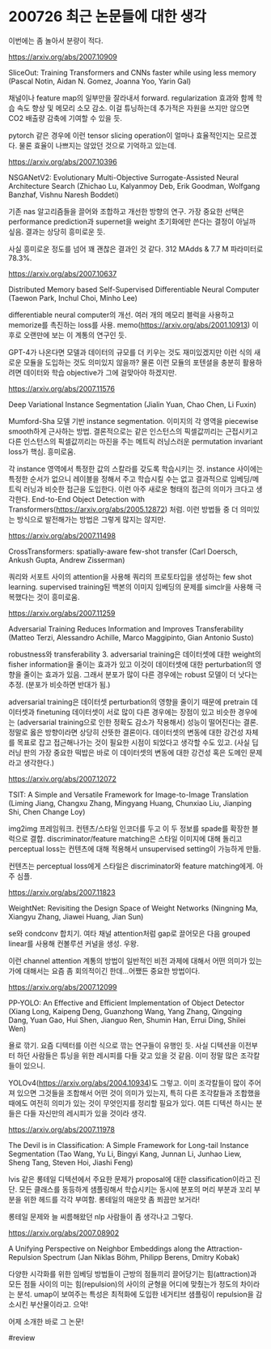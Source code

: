 # 200726 최근 논문들에 대한 생각

이번에는 좀 놀아서 분량이 적다.

https://arxiv.org/abs/2007.10909

SliceOut: Training Transformers and CNNs faster while using less memory (Pascal Notin, Aidan N. Gomez, Joanna Yoo, Yarin Gal)

채널이나 feature map의 일부만을 잘라내서 forward. regularization 효과와 함께 학습 속도 향상 및 메모리 소모 감소. 이걸 튜닝하는데 추가적은 자원을 쓰지만 않으면 CO2 배출량 감축에 기여할 수 있을 듯. 

pytorch 같은 경우에 이런 tensor slicing operation이 얼마나 효율적인지는 모르겠다. 물론 효율이 나쁘지는 않았던 것으로 기억하고 있는데.

https://arxiv.org/abs/2007.10396

NSGANetV2: Evolutionary Multi-Objective Surrogate-Assisted Neural Architecture Search (Zhichao Lu, Kalyanmoy Deb, Erik Goodman, Wolfgang Banzhaf, Vishnu Naresh Boddeti)

기존 nas 알고리즘들을 끌어와 조합하고 개선한 방향의 연구. 가장 중요한 선택은 performance prediction과 supernet을 weight 초기화에만 쓴다는 결정이 아닐까 싶음. 결과는 상당히 흥미로운 듯. 

사실 흥미로운 정도를 넘어 꽤 괜찮은 결과인 것 같다. 312 MAdds & 7.7 M 파라미터로 78.3%.

https://arxiv.org/abs/2007.10637

Distributed Memory based Self-Supervised Differentiable Neural Computer (Taewon Park, Inchul Choi, Minho Lee)

differentiable neural computer의 개선. 여러 개의 메모리 블럭을 사용하고 memorize를 촉진하는 loss를 사용. memo(https://arxiv.org/abs/2001.10913) 이후로 오랜만에 보는 이 계통의 연구인 듯. 

GPT-4가 나온다면 모델과 데이터의 규모를 더 키우는 것도 재미있겠지만 이런 식의 새로운 모듈을 도입하는 것도 의미있지 않을까? 물론 이런 모듈의 포텐셜을 충분히 활용하려면 데이터와 학습 objective가 그에 걸맞아야 하겠지만.

https://arxiv.org/abs/2007.11576

Deep Variational Instance Segmentation (Jialin Yuan, Chao Chen, Li Fuxin)

Mumford-Sha 모델 기반 instance segmentation. 이미지의 각 영역을 piecewise smooth하게 근사하는 방법. 결론적으로는 같은 인스턴스의 픽셀값끼리는 근접시키고 다른 인스턴스의 픽셀값끼리는 마진을 주는 메트릭 러닝스러운 permutation invariant loss가 핵심. 흥미로움. 

각 instance 영역에서 특정한 값의 스칼라를 갖도록 학습시키는 것. instance 사이에는 특정한 순서가 없으니 레이블을 정해서 주고 학습시킬 수는 없고 결과적으로 임베딩/메트릭 러닝과 비슷한 접근을 도입한다. 이런 아주 새로운 형태의 접근의 의미가 크다고 생각한다. End-to-End Object Detection with Transformers(https://arxiv.org/abs/2005.12872) 처럼. 이런 방법들 중 더 의미있는 방식으로 발전해가는 방법은 그렇게 많지는 않지만.

https://arxiv.org/abs/2007.11498

CrossTransformers: spatially-aware few-shot transfer (Carl Doersch, Ankush Gupta, Andrew Zisserman)

쿼리와 서포트 사이의 attention을 사용해 쿼리의 프로토타입을 생성하는 few shot learning. supervised training된 백본의 이미지 임베딩의 문제를 simclr을 사용해 극복했다는 것이 흥미로움. 

https://arxiv.org/abs/2007.11259

Adversarial Training Reduces Information and Improves Transferability (Matteo Terzi, Alessandro Achille, Marco Maggipinto, Gian Antonio Susto)

robustness와 transferability 3. adversarial training은 데이터셋에 대한 weight의 fisher information을 줄이는 효과가 있고 이것이 데이터셋에 대한 perturbation의 영향을 줄이는 효과가 있음. 그래서 분포가 많이 다른 경우에는 robust 모델이 더 낫다는 추정. (분포가 비슷하면 반대가 됨.) 

adversarial training은 데이터셋 perturbation의 영향을 줄이기 때문에 pretrain 데이터셋과 finetuning 데이터셋이 서로 많이 다른 경우에는 장점이 있고 비슷한 경우에는 (adversarial training으로 인한 정확도 감소가 작용해서) 성능이 떨어진다는 결론. 정말로 옳은 방향이라면 상당히 산뜻한 결론이다. 데이터셋의 변동에 대한 강건성 자체를 목표로 잡고 접근해나가는 것이 필요한 시점이 되었다고 생각할 수도 있고. (사실 딥 러닝 판의 가장 중요한 떡밥은 바로 이 데이터셋의 변동에 대한 강건성 혹은 도메인 문제라고 생각한다.)

https://arxiv.org/abs/2007.12072

TSIT: A Simple and Versatile Framework for Image-to-Image Translation (Liming Jiang, Changxu Zhang, Mingyang Huang, Chunxiao Liu, Jianping Shi, Chen Change Loy)

img2img 프레임워크. 컨텐츠/스타일 인코더를 두고 이 두 정보를 spade를 확장한 블럭으로 결합. discriminator/feature matching은 스타일 이미지에 대해 돌리고 perceptual loss는 컨텐츠에 대해 적용해서 unsupervised setting이 가능하게 만듦. 

컨텐츠는 perceptual loss에게 스타일은 discriminator와 feature matching에게. 아주 심플.

https://arxiv.org/abs/2007.11823

WeightNet: Revisiting the Design Space of Weight Networks (Ningning Ma, Xiangyu Zhang, Jiawei Huang, Jian Sun)

se와 condconv 합치기. 여타 채널 attention처럼 gap로 끌어모은 다음 grouped linear를 사용해 컨볼루션 커널을 생성. 우왕. 

이런 channel attention 계통의 방법이 일반적인 비전 과제에 대해서 어떤 의미가 있는가에 대해서는 요즘 좀 회의적이긴 한데...어쨌든 중요한 방법이다.

https://arxiv.org/abs/2007.12099

PP-YOLO: An Effective and Efficient Implementation of Object Detector (Xiang Long, Kaipeng Deng, Guanzhong Wang, Yang Zhang, Qingqing Dang, Yuan Gao, Hui Shen, Jianguo Ren, Shumin Han, Errui Ding, Shilei Wen)

욜로 깎기. 요즘 디텍터를 이런 식으로 깎는 연구들이 유행인 듯. 사실 디텍션을 이전부터 하던 사람들은 튜닝을 위한 레시피를 다들 갖고 있을 것 같음. 이미 정말 많은 조각칼들이 있으니. 

YOLOv4(https://arxiv.org/abs/2004.10934)도 그렇고. 이미 조각칼들이 많이 주어져 있으면 그것들을 조합해서 어떤 것이 의미가 있는지, 특히 다른 조각칼들과 조합했을 때에도 여전히 의미가 있는 것이 무엇인지를 정리할 필요가 있다. 여튼 디텍션 하시는 분들은 다들 자신만의 레시피가 있을 것이라 생각.

https://arxiv.org/abs/2007.11978

The Devil is in Classification: A Simple Framework for Long-tail Instance Segmentation (Tao Wang, Yu Li, Bingyi Kang, Junnan Li, Junhao Liew, Sheng Tang, Steven Hoi, Jiashi Feng)

lvis 같은 롱테일 디텍션에서 주요한 문제가 proposal에 대한 classification이라고 진단. 모든 클래스를 동등하게 샘플링해서 학습시키는 동시에 분포의 머리 부분과 꼬리 부분을 위한 헤드를 각각 부여함. 롱테일의 매운맛 좀 쬐끔만 보거라! 

롱테일 문제와 늘 씨름해왔던 nlp 사람들이 좀 생각나고 그렇다.

https://arxiv.org/abs/2007.08902

A Unifying Perspective on Neighbor Embeddings along the Attraction-Repulsion Spectrum (Jan Niklas Böhm, Philipp Berens, Dmitry Kobak)

다양한 시각화를 위한 임베딩 방법들이 근방의 점들끼리 끌어당기는 힘(attraction)과 모든 점들 사이의 미는 힘(repulsion)의 사이의 균형을 어디에 맞췄는가 정도의 차이라는 분석. umap이 보여주는 특성은 최적화에 도입한 네거티브 샘플링이 repulsion을 감소시킨 부산물이라고. 으악! 

어제 소개한 바로 그 논문!



#review